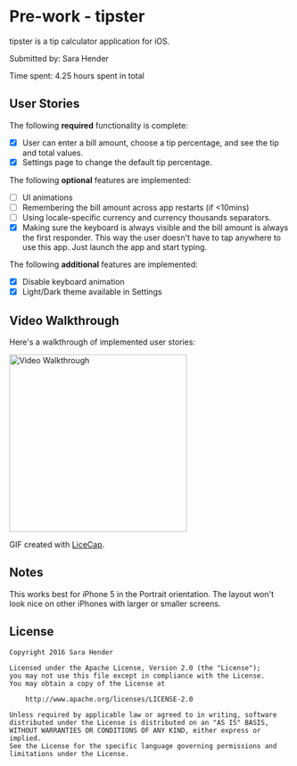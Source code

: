 # Pre-work - tipster

tipster is a tip calculator application for iOS.

Submitted by: Sara Hender

Time spent: 4.25 hours spent in total

## User Stories

The following **required** functionality is complete:

* [X] User can enter a bill amount, choose a tip percentage, and see the tip and total values.
* [X] Settings page to change the default tip percentage.

The following **optional** features are implemented:
* [ ] UI animations
* [ ] Remembering the bill amount across app restarts (if <10mins)
* [ ] Using locale-specific currency and currency thousands separators.
* [X] Making sure the keyboard is always visible and the bill amount is always the first responder. This way the user doesn't have to tap anywhere to use this app. Just launch the app and start typing.

The following **additional** features are implemented:

- [X] Disable keyboard animation
- [X] Light/Dark theme available in Settings

## Video Walkthrough 

Here's a walkthrough of implemented user stories:

<img src='http://imgur.com/r7koHgG' title='Video Walkthrough' width='318' alt='Video Walkthrough' />

GIF created with [LiceCap](http://www.cockos.com/licecap/).

## Notes

This works best for iPhone 5 in the Portrait orientation. The layout won't look nice on other iPhones with larger or smaller screens.

## License

    Copyright 2016 Sara Hender

    Licensed under the Apache License, Version 2.0 (the "License");
    you may not use this file except in compliance with the License.
    You may obtain a copy of the License at

        http://www.apache.org/licenses/LICENSE-2.0

    Unless required by applicable law or agreed to in writing, software
    distributed under the License is distributed on an "AS IS" BASIS,
    WITHOUT WARRANTIES OR CONDITIONS OF ANY KIND, either express or implied.
    See the License for the specific language governing permissions and
    limitations under the License.
